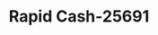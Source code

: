 ---
f_zip-code: 39466
f_state-code: MS
title: Rapid Cash-25691
f_phone: 601-749-9268
f_city-only: Picayune
f_address: 119 Highway 11 North Picayune
f_location-unique-id: '25691'
slug: rapid-cash-25691
updated-on: '2024-05-30T13:46:58.046Z'
created-on: '2024-05-30T13:36:59.803Z'
published-on: '2024-05-30T13:54:32.469Z'
f_city-state: cms/city/picayune-ms.md
f_company: cms/company/rapid-cash.md
f_state: cms/state/mississippi.md
layout: '[payday-loan].html'
tags: payday-loan
---